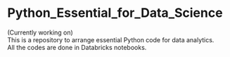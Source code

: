 # Python_Essential_for_Data_Science

(Currently working on)  
This is a repository to arrange essential Python code for data analytics.  
All the codes are done in Databricks notebooks.  
